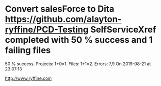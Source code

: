 # Convert salesForce to Dita https://github.com/alayton-ryffine/PCD-Testing SelfServiceXref completed with 50 % success and 1 failing files

50 % success. Projects: 1+0=1.  Files: 1+1=2. Errors: 7,9  On 2019-08-21 at 23:07:13





http://www.ryffine.com
